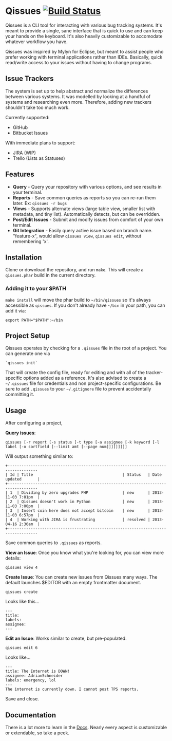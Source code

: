 # Qissues [![Build Status](https://travis-ci.org/AdrianSchneider/Qissues.png?branch=master)](https://travis-ci.org/AdrianSchneider/Qissues)
Qissues is a CLI tool for interacting with various bug tracking systems. It's meant to provide a single, sane interface that is quick to use and can keep your hands on the keyboard. It's also heavily customizable to accomodate whatever workflow you have.

Qissues was inspired by Mylyn for Eclipse, but meant to assist people who prefer working with terminal applications rather than IDEs. Basically, quick read/write access to your issues without having to change programs.

## Issue Trackers
The system is set up to help abstract and normalize the differences between various systems. It was modelled by looking at a handful of systems and researching even more. Therefore, adding new trackers shouldn't take too much work.

Currently supported:

- GitHub
- Bitbucket Issues

With immediate plans to support:

- JIRA (WIP)
- Trello (Lists as Statuses)

## Features

- **Query** - Query your repository with various options, and see results in your terminal.
- **Reports** - Save common queries as reports so you can re-run them later. Ex: `qissues -r bugs`
- **Views** - Supports alternate views (large table view, smaller list with metadata, and tiny list). Automatically detects, but can be overridden.
- **Post/Edit Issues** - Submit and modify issues from comfort of your own terminal.
- **Git Integration** - Easily query active issue based on branch name. "feature-x", would allow `qissues view`, `qissues edit`, without remembering 'x'.

## Installation

Clone or download the repository, and run `make`. This will create a `qissues.phar` build in the current directory.

### Adding it to your $PATH
`make install` will move the phar build to `~/bin/qissues` so it's always accessible as `qissues`. If you don't already have `~/bin` in your path, you can add it via:

    export PATH="$PATH":~/bin

## Project Setup

Qissues operates by checking for a `.qissues` file in the root of a project. You can generate one via

    `qissues init`

That will create the config file, ready for editing and with all of the tracker-specific options added as a reference. It's also advised to create a `~/.qissues` file for credentials and non project-specific configurations. Be sure to add `.qissues` to your `~/.gitignore` file to prevent accidentally committing it.

## Usage

After configuring a project,

**Query issues**:

    qissues [-r report [-s status [-t type [-a assignee [-k keyword [-l label [-o sortfield [--limit amt [--page num]]]]]]]]]

Will output something similar to:

    +-----------------------------------------------------------------------------------
    | Id | Title                                       | Status   | Date updated       |
    +-----------------------------------------------------------------------------------
    | 1  | Dividing by zero upgrades PHP               | new      | 2013-11-03 7:01pm  |
    | 2  | Qissues doesn't work in Python              | new      | 2013-11-03 7:00pm  |
    | 3  | Insert coin here does not accept bitcoin    | new      | 2013-11-03 6:57pm  |
    | 4  | Working with JIRA is frustrating            | resolved | 2013-04-16 2:36am  |
    +-----------------------------------------------------------------------------------

Save common queries to `.qissues` as reports.

**View an Issue**: Once you know what you're looking for, you can view more details:

    qissues view 4

**Create Issue**: You can create new issues from Qissues many ways. The default launches $EDITOR with an empty frontmatter document.

    qissues create

Looks like this...

    ---
    title:
    labels:
    assignee:
    ---

**Edit an Issue**: Works similar to create, but pre-populated.

    qissues edit 6

Looks like...

    ---
    title: The Internet is DOWN!
    assignee: AdrianSchneider
    labels: emergency, lol
    ---
    The internet is currently down. I cannot post TPS reports.

Save and close.

## Documentation
There is a lot more to learn in the [Docs](doc/). Nearly every aspect is customizable or extendable, so take a peek.
